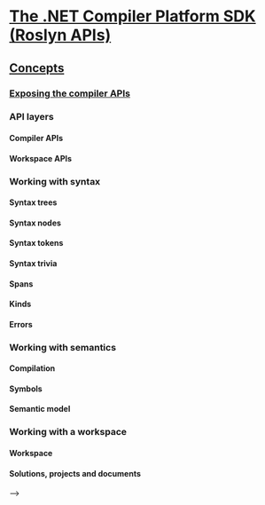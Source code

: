 # [The .NET Compiler Platform SDK (Roslyn APIs)](index.md)

<!--
## Quick starts
### Build your first analyzer
### Build your first code fix
### Deploy your analyzer as a VSIX
### Deploy your analyzer as a NuGet package
-->

<!--
## Tutorials
-->
<!-- Taken from https://github.com/dotnet/roslyn/wiki/Samples-and-Walkthroughs -->
<!--
### Get started with syntax analysis
### Get started with semantic analysis
### Get started with Syntax transformation
### Get started writing custom analyzers and code fixes
-->

<!--
# Samples
-->
<!-- Taken from https://github.com/dotnet/roslyn/wiki/Samples-and-Walkthroughs -->
<!--  ### API sample unit tests
### Async packages
### Console classifier
### Convert to auto property
### Format solution
### Implement notify property changed
### Make const
-->

## [Concepts](concepts/index.md)
### [Exposing the compiler APIs](concepts/compiler-api-model.md)
### API layers
#### Compiler APIs
#### Workspace APIs
### Working with syntax
#### Syntax trees
#### Syntax nodes
#### Syntax tokens
#### Syntax trivia
#### Spans
#### Kinds
#### Errors
### Working with semantics
#### Compilation
#### Symbols
#### Semantic model
### Working with a workspace
#### Workspace
#### Solutions, projects and documents
-->

<!--
## How to guides
-->
<!-- Look at the samples, and determinine which 
    are "How To" vs. Samples. -->
